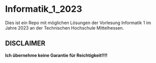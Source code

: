 # Informatik_1_2023
Dies ist ein Repo mit möglichen Lösungen der Vorlesung Informatik 1 im Jahre 2023 an der Technischen Hochschule Mittelhessen.

## DISCLAIMER
**Ich übernehme keine Garantie für Reichtigkeit!!!!**
